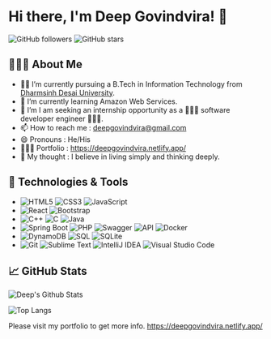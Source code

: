 <!-- ## Hi there 👋 -->

# Hi there, I'm Deep Govindvira! 👋

![GitHub followers](https://img.shields.io/github/followers/deep-govindvira?label=Follow&style=social) ![GitHub stars](https://img.shields.io/github/stars/deep-govindvira?affiliations=OWNER%2CCOLLABORATOR&style=social)

## 🙋🏻‍♂️ About Me

<!-- - 🔭 I’m currently working on ...  -->
- 👨‍🎓 I’m currently pursuing a B.Tech in Information Technology from [Dharmsinh Desai University](https://www.ddu.ac.in).
- 🌱 I’m currently learning Amazon Web Services.
- 🤔 I’m I am seeking an internship opportunity as a 👨🏻‍💻 software developer engineer 👨🏻‍💻.
- 📫 How to reach me : deepgovindvira@gmail.com
- 😄 Pronouns : He/His
- 🙋🏻‍♂️ Portfolio : https://deepgovindvira.netlify.app/
- 🥱 My thought : I believe in living simply and thinking deeply.


## 🔧 Technologies & Tools

- ![HTML5](https://img.shields.io/badge/-HTML5-E34F26?style=flat&logo=HTML5&logoColor=white)
![CSS3](https://img.shields.io/badge/-CSS3-1572B6?style=flat&logo=CSS3&logoColor=white)
![JavaScript](https://img.shields.io/badge/-JavaScript-F7DF1E?style=flat&logo=JavaScript&logoColor=black)
- ![React](https://img.shields.io/badge/-React-61DAFB?style=flat&logo=React&logoColor=white)
![Bootstrap](https://img.shields.io/badge/-Bootstrap-563D7C?style=flat&logo=Bootstrap&logoColor=white)
- ![C++](https://img.shields.io/badge/-C%2B%2B-00599C?style=flat&logo=C%2B%2B&logoColor=white)
![C](https://img.shields.io/badge/-C-A8B9CC?style=flat&logo=C&logoColor=black)
![Java](https://img.shields.io/badge/-Java-007396?style=flat&logo=Java&logoColor=white)
- ![Spring Boot](https://img.shields.io/badge/-Spring%20Boot-6DB33F?style=flat&logo=Spring&logoColor=white)
![PHP](https://img.shields.io/badge/-PHP-777BB4?style=flat&logo=PHP&logoColor=white)
![Swagger](https://img.shields.io/badge/-Swagger-85EA2D?style=flat&logo=Swagger&logoColor=black)
![API](https://img.shields.io/badge/-API-0096D6?style=flat)
![Docker](https://img.shields.io/badge/-Docker-2496ED?style=flat&logo=Docker&logoColor=white)
- ![DynamoDB](https://img.shields.io/badge/-DynamoDB-4053D6?style=flat&logo=Amazon%20DynamoDB&logoColor=white)
![SQL](https://img.shields.io/badge/-SQL-4479A1?style=flat&logo=MySQL&logoColor=white)
![SQLite](https://img.shields.io/badge/-SQLite-003B57?style=flat&logo=SQLite&logoColor=white)
- ![Git](https://img.shields.io/badge/-Git-F05032?style=flat&logo=Git&logoColor=white)
![Sublime Text](https://img.shields.io/badge/-Sublime%20Text-FF9800?style=flat&logo=Sublime%20Text&logoColor=white)
![IntelliJ IDEA](https://img.shields.io/badge/-IntelliJ%20IDEA-000000?style=flat&logo=IntelliJ%20IDEA&logoColor=white)
![Visual Studio Code](https://img.shields.io/badge/-VS%20Code-007ACC?style=flat&logo=Visual%20Studio%20Code&logoColor=white)


## 📈 GitHub Stats

![Deep's Github Stats](https://github-readme-stats.vercel.app/api?username=deep-govindvira)
<!-- ![Deep's GitHub Stats](https://github-readme-stats.vercel.app/api?username=deep-govindvira&show_icons=true&hide_border=true&theme=radical) -->

![Top Langs](https://github-readme-stats.vercel.app/api/top-langs/?username=deep-govindvira&layout=compact)

<!-- ![Top Langs](https://github-readme-stats.vercel.app/api/top-langs/?username=deep-govindvira&layout=compact&theme=radical) -->

Please visit my portfolio to get more info.
https://deepgovindvira.netlify.app/